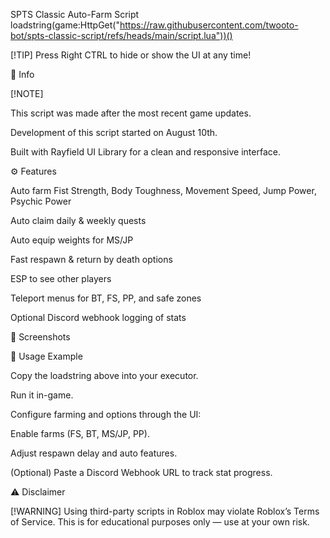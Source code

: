 SPTS Classic Auto-Farm Script
loadstring(game:HttpGet("https://raw.githubusercontent.com/twooto-bot/spts-classic-script/refs/heads/main/script.lua"))()


[!TIP]
Press Right CTRL to hide or show the UI at any time!

📖 Info

[!NOTE]

This script was made after the most recent game updates.

Development of this script started on August 10th.

Built with Rayfield UI Library for a clean and responsive interface.

⚙️ Features

Auto farm Fist Strength, Body Toughness, Movement Speed, Jump Power, Psychic Power

Auto claim daily & weekly quests

Auto equip weights for MS/JP

Fast respawn & return by death options

ESP to see other players

Teleport menus for BT, FS, PP, and safe zones

Optional Discord webhook logging of stats

📸 Screenshots






🚀 Usage Example

Copy the loadstring above into your executor.

Run it in-game.

Configure farming and options through the UI:

Enable farms (FS, BT, MS/JP, PP).

Adjust respawn delay and auto features.

(Optional) Paste a Discord Webhook URL to track stat progress.

⚠️ Disclaimer

[!WARNING]
Using third-party scripts in Roblox may violate Roblox’s Terms of Service.
This is for educational purposes only — use at your own risk.